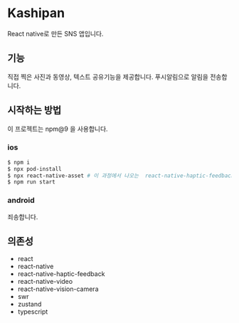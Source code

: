 # Kashipan

React native로 만든 SNS 앱입니다.

## 기능

직접 찍은 사진과 동영상, 텍스트 공유기능을 제공합니다.
푸시알림으로 알림을 전송합니다.

## 시작하는 방법

이 프로젝트는 npm@9 을 사용합니다.

### ios

```sh
$ npm i
$ npx pod-install
$ npx react-native-asset # 이 과정에서 나오는  react-native-haptic-feedback/ios/RNHapticFeedback.xcassets 관련 에러메시지는 무시해도 됩니다.
$ npm run start
```

### android

죄송합니다.

## 의존성

- react
- react-native
- react-native-haptic-feedback
- react-native-video
- react-native-vision-camera
- swr
- zustand
- typescript
